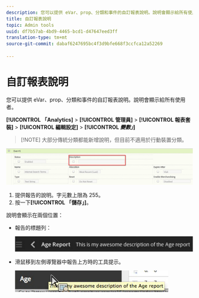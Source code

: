```yaml
---
description: 您可以提供 eVar、prop、分類和事件的自訂報表說明。說明會顯示給所有使用者。
title: 自訂報表說明
topic: Admin tools
uuid: df7b57ab-4bd9-4465-bcd1-d47647eed3ff
translation-type: tm+mt
source-git-commit: dabaf6247695bc4f3d9bfe668f3ccfca12a52269

---
```



# 自訂報表說明

您可以提供 eVar、prop、分類和事件的自訂報表說明。說明會顯示給所有使用者。

**[!UICONTROL 「Analytics]** > **[!UICONTROL 管理員]** > **[!UICONTROL 報表套裝]** > **[!UICONTROL 編輯設定]** > **[!UICONTROL *變數」*]**

>[!NOTE] 大部分傳統分類都能新增說明，但目前不適用於行動裝置分類。

![](assets/report_descriptions.png)

1. 提供報告的說明。字元數上限為 255。
1. 按一下&#x200B;**[!UICONTROL 「儲存」]**。

說明會顯示在兩個位置：

* 報告的標題列：

   ![](assets/report_description_2.png)

* 滑鼠移到左側導覽器中報告上方時的工具提示。

   ![](assets/report_description_3.png)

